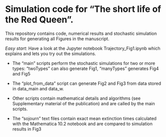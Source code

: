 #  Simulation code for “The short life of the Red Queen”.

This repository contains code, numerical results and stochastic simulation results for generating all Figures in the manuscript.

*Easy start:* Have a look at the Jupyter notebook Trajectory_Fig1.ipynb which explains and lets you try out the simulations.

* The “main” scripts perform the stochastic simulations for two or more types: “twoTypes” can also generate Fig1, “manyTypes” generates Fig4 and Fig5

* The “plot_from_data” script can generate Fig2 and Fig3 from data stored in data_main and data_w.

* Other scripts contain mathematical details and algorithms (see Supplementary material of the publication) and are called by the main scripts.

* The “sojourn” text files contain exact mean extinction times calculated with the Mathematica 10.2 notebook and are compared to simulation results in Fig3